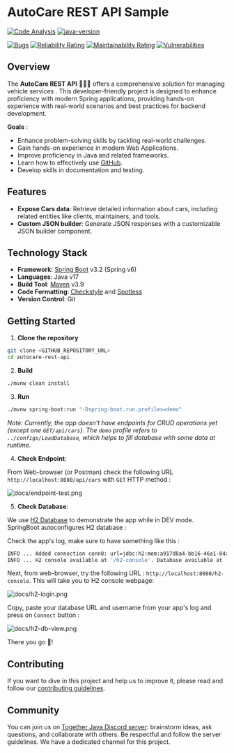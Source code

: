 # AutoCare REST API Sample

[![Code Analysis](https://github.com/firasrg/auto-care/actions/workflows/code-analysis.yaml/badge.svg)](https://github.com/firasrg/auto-care/actions/workflows/code-analysis.yaml)
[![java-version](https://img.shields.io/badge/Java-17-f0fc03)](https://img.shields.io/badge/Java-17-f0fc03)

[![Bugs](https://sonarcloud.io/api/project_badges/measure?project=firasrg_car-service-rest-api&metric=bugs)](https://sonarcloud.io/summary/new_code?id=firasrg_car-service-rest-api)
[![Reliability Rating](https://sonarcloud.io/api/project_badges/measure?project=firasrg_car-service-rest-api&metric=reliability_rating)](https://sonarcloud.io/summary/new_code?id=firasrg_car-service-rest-api)
[![Maintainability Rating](https://sonarcloud.io/api/project_badges/measure?project=firasrg_car-service-rest-api&metric=sqale_rating)](https://sonarcloud.io/summary/new_code?id=firasrg_car-service-rest-api)
[![Vulnerabilities](https://sonarcloud.io/api/project_badges/measure?project=firasrg_car-service-rest-api&metric=vulnerabilities)](https://sonarcloud.io/summary/new_code?id=firasrg_car-service-rest-api)

## Overview

The **AutoCare REST API** 🚗🧑‍🔧  offers a comprehensive solution for managing vehicle services . This developer-friendly project is designed to enhance proficiency with modern Spring applications, providing hands-on experience with real-world scenarios and best practices for backend development.

**Goals** :

- Enhance problem-solving skills by tackling real-world challenges.
- Gain hands-on experience in modern Web Applications.
- Improve proficiency in Java and related frameworks.
- Learn how to effectively use [GitHub](https://github.com/).
- Develop skills in documentation and testing.

## Features

- **Expose Cars data**: Retrieve detailed information about cars, including related entities like clients, maintainers, and tools.
- **Custom JSON builder**: Generate JSON responses with a customizable JSON builder component.

## Technology Stack

- **Framework**: [Spring Boot](https://docs.spring.io/spring-boot/index.html) v3.2 (Spring v6)
- **Languages**: Java v17
- **Build Tool**: [Maven](https://maven.apache.org/) v3.9
- **Code Formatting**: [Checkstyle](https://checkstyle.sourceforge.io/) and [Spotless](https://github.com/diffplug/spotless)
- **Version Control**: Git

## Getting Started

1. **Clone the repository**

```bash
git clone <GITHUB_REPOSITORY_URL>
cd autocare-rest-api
```

2. **Build**
```bash 
./mvnw clean install
```

3. **Run**
```bash
./mvnw spring-boot:run "-Dspring-boot.run.profiles=demo"
```
_Note: Currently, the app doesn't have endpoints for CRUD operations yet (except one `GET/api/cars`). The `demo` profile refers to `../configs/LoadDatabase`, which helps to fill database with some data at runtime._

4. **Check Endpoint**:

From Web-browser (or Postman) check the following URL `http://localhost:8080/api/cars` with `GET` HTTP method :

![docs/endpoint-test.png](docs/endpoint-test.png)

5. **Check Database**:

We use [H2 Database](https://www.h2database.com/html/main.html) to demonstrate the app while in DEV mode. SpringBoot autoconfigures H2 database :

Check the app's log, make sure to have something like this :
```bash
INFO ... Added connection conn0: url=jdbc:h2:mem:a917d8a4-bb16-46a1-84a4-f59d60f01ca8 user=SA
INFO ... H2 console available at '/h2-console'. Database available at 'jdbc:h2:mem:a917d8a4-bb16-46a1-84a4-f59d60f01ca8'
```

Next, from web-browser, try the following URL : `http://localhost:8080/h2-console`. This will take you to H2 console webpage: 

![docs/h2-login.png](docs/h2-login.png)

Copy, paste your database URL and username from your app's log and press on `Connect` button :

![docs/h2-db-view.png](docs/h2-db-view.png)

There you go 🎉!

## Contributing 

If you want to dive in this project and help us to improve it, please read and follow our [contributing guidelines](./CONTRIBUTING.md).

## Community
You can join us on [Together Java Discord server](https://discord.com/channels/272761734820003841/1265407633758883870): brainstorm ideas, ask questions, and collaborate with others. Be respectful and follow the server guidelines. We have a dedicated channel for this project.
